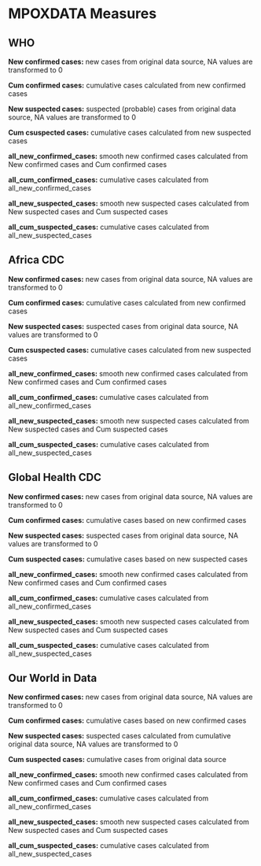 # MPOXDATA Measures

## WHO

**New confirmed cases:** new cases from original data source, NA values are transformed to 0

**Cum confirmed cases:** cumulative cases calculated from new confirmed cases

**New suspected cases:** suspected (probable) cases from original data source, NA values are transformed to 0

**Cum csuspected cases:** cumulative cases calculated from new suspected cases

**all_new_confirmed_cases:** smooth new confirmed cases calculated from New confirmed cases and Cum confirmed cases

**all_cum_confirmed_cases:** cumulative cases calculated from all_new_confirmed_cases

**all_new_suspected_cases:** smooth new suspected cases calculated from New suspected cases and Cum suspected cases

**all_cum_suspected_cases:** cumulative cases calculated from all_new_suspected_cases


## Africa CDC

**New confirmed cases:** new cases from original data source, NA values are transformed to 0

**Cum confirmed cases:** cumulative cases calculated from new confirmed cases

**New suspected cases:** suspected cases from original data source, NA values are transformed to 0

**Cum csuspected cases:** cumulative cases calculated from new suspected cases

**all_new_confirmed_cases:** smooth new confirmed cases calculated from New confirmed cases and Cum confirmed cases

**all_cum_confirmed_cases:** cumulative cases calculated from all_new_confirmed_cases

**all_new_suspected_cases:** smooth new suspected cases calculated from New suspected cases and Cum suspected cases

**all_cum_suspected_cases:** cumulative cases calculated from all_new_suspected_cases


## Global Health CDC

**New confirmed cases:** new cases from original data source, NA values are transformed to 0

**Cum confirmed cases:** cumulative cases based on new confirmed cases

**New suspected cases:** suspected cases from original data source, NA values are transformed to 0

**Cum suspected cases:** cumulative cases based on new suspected cases

**all_new_confirmed_cases:** smooth new confirmed cases calculated from New confirmed cases and Cum confirmed cases

**all_cum_confirmed_cases:** cumulative cases calculated from all_new_confirmed_cases

**all_new_suspected_cases:** smooth new suspected cases calculated from New suspected cases and Cum suspected cases

**all_cum_suspected_cases:** cumulative cases calculated from all_new_suspected_cases


## Our World in Data

**New confirmed cases:** new cases from original data source, NA values are transformed to 0

**Cum confirmed cases:** cumulative cases based on new confirmed cases

**New suspected cases:** suspected cases calculated from cumulative original data source, NA values are transformed to 0

**Cum suspected cases:** cumulative cases from original data source

**all_new_confirmed_cases:** smooth new confirmed cases calculated from New confirmed cases and Cum confirmed cases

**all_cum_confirmed_cases:** cumulative cases calculated from all_new_confirmed_cases

**all_new_suspected_cases:** smooth new suspected cases calculated from New suspected cases and Cum suspected cases

**all_cum_suspected_cases:** cumulative cases calculated from all_new_suspected_cases
